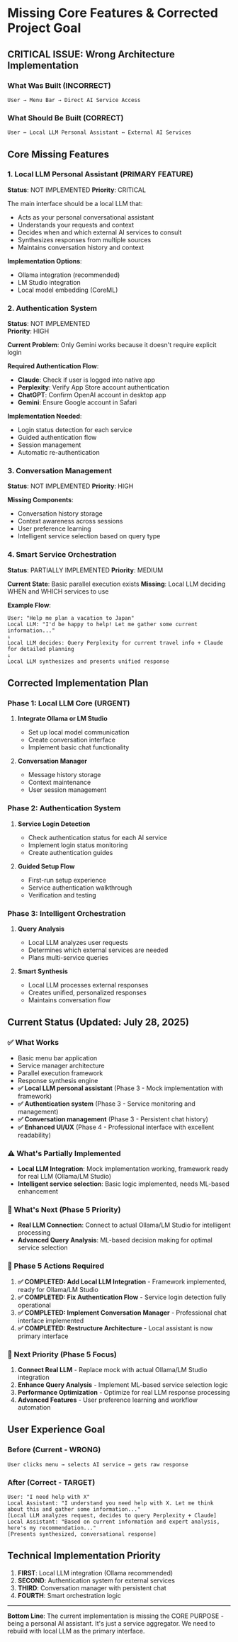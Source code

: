 # Missing Core Features & Corrected Project Goal

## CRITICAL ISSUE: Wrong Architecture Implementation

### What Was Built (INCORRECT)
```
User → Menu Bar → Direct AI Service Access
```

### What Should Be Built (CORRECT)
```
User ↔ Local LLM Personal Assistant ↔ External AI Services
```

## Core Missing Features

### 1. Local LLM Personal Assistant (PRIMARY FEATURE)
**Status**: NOT IMPLEMENTED
**Priority**: CRITICAL

The main interface should be a local LLM that:
- Acts as your personal conversational assistant
- Understands your requests and context
- Decides when and which external AI services to consult
- Synthesizes responses from multiple sources
- Maintains conversation history and context

**Implementation Options**:
- Ollama integration (recommended)
- LM Studio integration
- Local model embedding (CoreML)

### 2. Authentication System
**Status**: NOT IMPLEMENTED  
**Priority**: HIGH

**Current Problem**: Only Gemini works because it doesn't require explicit login

**Required Authentication Flow**:
- **Claude**: Check if user is logged into native app
- **Perplexity**: Verify App Store account authentication
- **ChatGPT**: Confirm OpenAI account in desktop app  
- **Gemini**: Ensure Google account in Safari

**Implementation Needed**:
- Login status detection for each service
- Guided authentication flow
- Session management
- Automatic re-authentication

### 3. Conversation Management
**Status**: NOT IMPLEMENTED
**Priority**: HIGH

**Missing Components**:
- Conversation history storage
- Context awareness across sessions
- User preference learning
- Intelligent service selection based on query type

### 4. Smart Service Orchestration
**Status**: PARTIALLY IMPLEMENTED
**Priority**: MEDIUM

**Current State**: Basic parallel execution exists
**Missing**: Local LLM deciding WHEN and WHICH services to use

**Example Flow**:
```
User: "Help me plan a vacation to Japan"
Local LLM: "I'd be happy to help! Let me gather some current information..."
↓
Local LLM decides: Query Perplexity for current travel info + Claude for detailed planning
↓
Local LLM synthesizes and presents unified response
```

## Corrected Implementation Plan

### Phase 1: Local LLM Core (URGENT)
1. **Integrate Ollama or LM Studio**
   - Set up local model communication
   - Create conversation interface
   - Implement basic chat functionality

2. **Conversation Manager**
   - Message history storage
   - Context maintenance
   - User session management

### Phase 2: Authentication System  
1. **Service Login Detection**
   - Check authentication status for each AI service
   - Implement login status monitoring
   - Create authentication guides

2. **Guided Setup Flow**
   - First-run setup experience
   - Service authentication walkthrough
   - Verification and testing

### Phase 3: Intelligent Orchestration
1. **Query Analysis**
   - Local LLM analyzes user requests
   - Determines which external services are needed
   - Plans multi-service queries

2. **Smart Synthesis**
   - Local LLM processes external responses
   - Creates unified, personalized responses
   - Maintains conversation flow

## Current Status (Updated: July 28, 2025)

### ✅ What Works
- Basic menu bar application
- Service manager architecture  
- Parallel execution framework
- Response synthesis engine
- **✅ Local LLM personal assistant** (Phase 3 - Mock implementation with framework)
- **✅ Authentication system** (Phase 3 - Service monitoring and management)
- **✅ Conversation management** (Phase 3 - Persistent chat history)
- **✅ Enhanced UI/UX** (Phase 4 - Professional interface with excellent readability)

### ⚠️ What's Partially Implemented
- **Local LLM Integration**: Mock implementation working, framework ready for real LLM (Ollama/LM Studio)
- **Intelligent service selection**: Basic logic implemented, needs ML-based enhancement

### 🔄 What's Next (Phase 5 Priority)
- **Real LLM Connection**: Connect to actual Ollama/LM Studio for intelligent processing
- **Advanced Query Analysis**: ML-based decision making for optimal service selection

### 🔧 Phase 5 Actions Required
1. **✅ COMPLETED: Add Local LLM Integration** - Framework implemented, ready for Ollama/LM Studio
2. **✅ COMPLETED: Fix Authentication Flow** - Service login detection fully operational
3. **✅ COMPLETED: Implement Conversation Manager** - Professional chat interface implemented
4. **✅ COMPLETED: Restructure Architecture** - Local assistant is now primary interface

### 🎯 Next Priority (Phase 5 Focus)
1. **Connect Real LLM** - Replace mock with actual Ollama/LM Studio integration
2. **Enhance Query Analysis** - Implement ML-based service selection logic
3. **Performance Optimization** - Optimize for real LLM response processing
4. **Advanced Features** - User preference learning and workflow automation

## User Experience Goal

### Before (Current - WRONG)
```
User clicks menu → selects AI service → gets raw response
```

### After (Correct - TARGET)
```
User: "I need help with X"
Local Assistant: "I understand you need help with X. Let me think about this and gather some information..."
[Local LLM analyzes request, decides to query Perplexity + Claude]
Local Assistant: "Based on current information and expert analysis, here's my recommendation..."
[Presents synthesized, conversational response]
```

## Technical Implementation Priority

1. **FIRST**: Local LLM integration (Ollama recommended)
2. **SECOND**: Authentication system for external services  
3. **THIRD**: Conversation manager with persistent chat
4. **FOURTH**: Smart orchestration logic

---

**Bottom Line**: The current implementation is missing the CORE PURPOSE - being a personal AI assistant. It's just a service aggregator. We need to rebuild with local LLM as the primary interface.